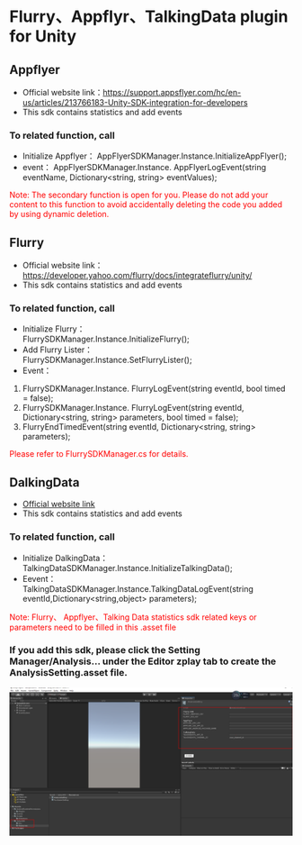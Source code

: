 # Flurry、Appflyr、TalkingData plugin for Unity

## Appflyer
* Official website link：https://support.appsflyer.com/hc/en-us/articles/213766183-Unity-SDK-integration-for-developers
* This sdk contains statistics and add events
### To related function, call
* Initialize Appflyer： 
AppFlyerSDKManager.Instance.InitializeAppFlyer();  
* event：
AppFlyerSDKManager.Instance. AppFlyerLogEvent(string eventName, Dictionary<string, string> eventValues);

<font color='red'>Note: The secondary function is open for you. Please do not add your content to this function to avoid accidentally deleting the code you added by using dynamic deletion. </font>

## Flurry
* Official website link：https://developer.yahoo.com/flurry/docs/integrateflurry/unity/
* This sdk contains statistics and add events  
### To related function, call
* Initialize Flurry：  
FlurrySDKManager.Instance.InitializeFlurry();
* Add Flurry Lister：  
FlurrySDKManager.Instance.SetFlurryLister();
* Event：
1) FlurrySDKManager.Instance. FlurryLogEvent(string eventId, bool timed = false);    
2) FlurrySDKManager.Instance. FlurryLogEvent(string eventId, Dictionary<string, string> parameters, bool timed = false);    
3) FlurryEndTimedEvent(string eventId, Dictionary<string, string> parameters);    

<font color=red>Please refer to FlurrySDKManager.cs for details.</font>

## DalkingData
* [Official website link](Unity_DalkingData.md)
* This sdk contains statistics and add events  
### To related function, call  
* Initialize DalkingData：    
TalkingDataSDKManager.Instance.InitializeTalkingData();
* Eevent：  
TalkingDataSDKManager.Instance.TalkingDataLogEvent(string eventId,Dictionary<string,object> parameters);

<font color=red>Note: Flurry、 Appflyer、Talking Data statistics sdk related keys or parameters need to be filled in this .asset file</font>

### If you add this sdk, please click the Setting Manager/Analysis... under the Editor zplay tab to create the AnalysisSetting.asset file.

![click Get Resources](source/docgen/AnalysisSetting.png "Show the resources data")



